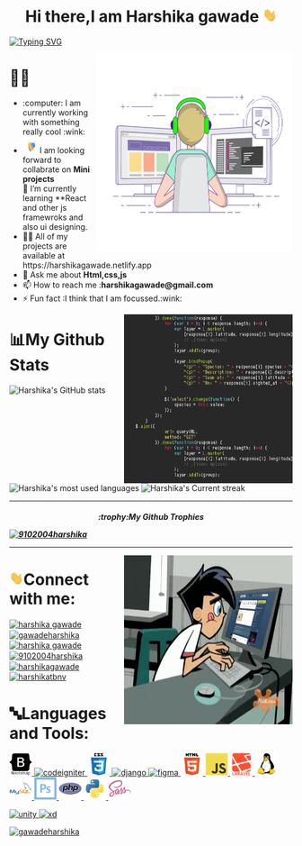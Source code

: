<h1 align="center"> Hi there,I am Harshika gawade <img src="https://github.com/9102004Harshika/9102004Harshika/blob/main/hi.gif" width="25" height="25"></h1>

<a href="https://git.io/typing-svg"><img src="https://readme-typing-svg.demolab.com?font=Fira+Code&pause=1000&color=B61798&center=true&vCenter=true&width=435&lines=Front+End+Enthusiast.;Student+At+Thakur+Instituions;Want+To+Learn+More+About+UI" alt="Typing SVG" /></a>


<img src="https://github.com/9102004Harshika/9102004Harshika/blob/main/coding-freak%20(1).gif" align="right" width="350" height="350">





# :raising_hand_woman:

<ul>
  <li>:computer:  I am currently working with something really cool  :wink:</li>
 <li><img src="https://github.com/9102004Harshika/9102004Harshika/blob/main/Handshake.gif" width="30" height="30">I am looking forward to collabrate on <b>Mini projects</b></li>
  </li> 🌱 I’m currently learning **React and other js framewroks and also ui designing.</li>

<li> 👨‍💻 All of my projects are available at https://harshikagawade.netlify.app</li>

<li>💬 Ask me about <B> Html,css,js</B></li>

<Li> 📫 How to reach me :<B>harshikagawade@gmail.com</B></li>

<li> ⚡ Fun fact :I think that I am focussed.:wink:</li>
 </ul>
 
 
 
 
 
 
 <img src="https://github.com/9102004Harshika/9102004Harshika/blob/main/new.gif" width="300" height="300" align="right">
 
 
 
 
 

# :bar_chart:My Github Stats
![Harshika's GitHub stats](https://github-readme-stats.vercel.app/api?username=9102004Harshika&show_icons=true&theme=dark)
![Harshika's most used languages](https://github-readme-stats.vercel.app/api/top-langs/?username=9102004Harshika&theme=dark)
![Harshika's Current streak](https://streak-stats.demolab.com/?user=9102004Harshika&theme=dark)
<hr>
<h5 align="center">:trophy:My Github Trophies
<p align="left"> <a href="https://github.com/ryo-ma/github-profile-trophy"><img src="https://github-profile-trophy.vercel.app/?username=9102004harshika" alt="9102004harshika" /></a> </p>
 <hr>

<img src="https://github.com/9102004Harshika/9102004Harshika/blob/main/me.gif" align="right" width="300" height="300">




# <img src="https://github.com/9102004Harshika/9102004Harshika/blob/main/hi.gif" width="25" height="25">Connect with me:

<p align="left">
<a href="https://codepen.io/harshika gawade" target="blank"><img align="center" src="https://raw.githubusercontent.com/rahuldkjain/github-profile-readme-generator/master/src/images/icons/Social/codepen.svg" alt="harshika gawade" height="30" width="40" /></a>
<a href="https://twitter.com/gawadeharshika" target="blank"><img align="center" src="https://raw.githubusercontent.com/rahuldkjain/github-profile-readme-generator/master/src/images/icons/Social/twitter.svg" alt="gawadeharshika" height="30" width="40" /></a>
<a href="https://linkedin.com/in/harshika gawade" target="blank"><img align="center" src="https://raw.githubusercontent.com/rahuldkjain/github-profile-readme-generator/master/src/images/icons/Social/linked-in-alt.svg" alt="harshika gawade" height="30" width="40" /></a>
<a href="https://codesandbox.com/9102004harshika" target="blank"><img align="center" src="https://raw.githubusercontent.com/rahuldkjain/github-profile-readme-generator/master/src/images/icons/Social/codesandbox.svg" alt="9102004harshika" height="30" width="40" /></a>
<a href="https://www.hackerrank.com/harshikagawade" target="blank"><img align="center" src="https://raw.githubusercontent.com/rahuldkjain/github-profile-readme-generator/master/src/images/icons/Social/hackerrank.svg" alt="harshikagawade" height="30" width="40" /></a>
<a href="https://auth.geeksforgeeks.org/user/harshikatbnv" target="blank"><img align="center" src="https://raw.githubusercontent.com/rahuldkjain/github-profile-readme-generator/master/src/images/icons/Social/geeks-for-geeks.svg" alt="harshikatbnv" height="30" width="40" /></a>
</p>



# 🔤Languages and Tools:
<p align="left"> <a href="https://getbootstrap.com" target="_blank" rel="noreferrer"> <img src="https://raw.githubusercontent.com/devicons/devicon/master/icons/bootstrap/bootstrap-plain-wordmark.svg" alt="bootstrap" width="40" height="40"/> </a> <a href="https://codeigniter.com" target="_blank" rel="noreferrer"> <img src="https://cdn.worldvectorlogo.com/logos/codeigniter.svg" alt="codeigniter" width="40" height="40"/> </a> <a href="https://www.w3schools.com/css/" target="_blank" rel="noreferrer"> <img src="https://raw.githubusercontent.com/devicons/devicon/master/icons/css3/css3-original-wordmark.svg" alt="css3" width="40" height="40"/> </a> <a href="https://www.djangoproject.com/" target="_blank" rel="noreferrer"> <img src="https://cdn.worldvectorlogo.com/logos/django.svg" alt="django" width="40" height="40"/> </a> <a href="https://www.figma.com/" target="_blank" rel="noreferrer"> <img src="https://www.vectorlogo.zone/logos/figma/figma-icon.svg" alt="figma" width="40" height="40"/> </a> <a href="https://www.w3.org/html/" target="_blank" rel="noreferrer"> <img src="https://raw.githubusercontent.com/devicons/devicon/master/icons/html5/html5-original-wordmark.svg" alt="html5" width="40" height="40"/> </a> <a href="https://developer.mozilla.org/en-US/docs/Web/JavaScript" target="_blank" rel="noreferrer"> <img src="https://raw.githubusercontent.com/devicons/devicon/master/icons/javascript/javascript-original.svg" alt="javascript" width="40" height="40"/> </a> <a href="https://laravel.com/" target="_blank" rel="noreferrer"> <img src="https://raw.githubusercontent.com/devicons/devicon/master/icons/laravel/laravel-plain-wordmark.svg" alt="laravel" width="40" height="40"/> </a> <a href="https://www.linux.org/" target="_blank" rel="noreferrer"> <img src="https://raw.githubusercontent.com/devicons/devicon/master/icons/linux/linux-original.svg" alt="linux" width="40" height="40"/> </a> <a href="https://www.mysql.com/" target="_blank" rel="noreferrer"> <img src="https://raw.githubusercontent.com/devicons/devicon/master/icons/mysql/mysql-original-wordmark.svg" alt="mysql" width="40" height="40"/> </a> <a href="https://www.photoshop.com/en" target="_blank" rel="noreferrer"> <img src="https://raw.githubusercontent.com/devicons/devicon/master/icons/photoshop/photoshop-line.svg" alt="photoshop" width="40" height="40"/> </a> <a href="https://www.php.net" target="_blank" rel="noreferrer"> <img src="https://raw.githubusercontent.com/devicons/devicon/master/icons/php/php-original.svg" alt="php" width="40" height="40"/> </a> <a href="https://www.python.org" target="_blank" rel="noreferrer"> <img src="https://raw.githubusercontent.com/devicons/devicon/master/icons/python/python-original.svg" alt="python" width="40" height="40"/> </a> <a href="https://sass-lang.com" target="_blank" rel="noreferrer"> <img src="https://raw.githubusercontent.com/devicons/devicon/master/icons/sass/sass-original.svg" alt="sass" width="40" height="40"/> </a> <a href="https://unity.com/" target="_blank" rel="noreferrer">
  
  <img src="https://www.vectorlogo.zone/logos/unity3d/unity3d-icon.svg" alt="unity" width="40" height="40"/> </a> <a href="https://www.adobe.com/products/xd.html" target="_blank" rel="noreferrer"> <img src="https://cdn.worldvectorlogo.com/logos/adobe-xd.svg" alt="xd" width="40" height="40"/> </a> </p>




<p align="left"> <a href="https://twitter.com/gawadeharshika" target="blank"><img src="https://img.shields.io/twitter/follow/gawadeharshika?logo=twitter&style=for-the-badge" alt="gawadeharshika" /></a> </p>


  
  
  
  
  
  

